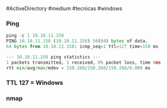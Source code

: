 #ActiveDirectory #medium #tecnicas #windows 
### Ping
```python
ping -c 1 10.10.11.158
PING 10.10.11.158 (10.10.11.158) 56(84) bytes of data.
64 bytes from 10.10.11.158: icmp_seq=1 ttl=127 time=150 ms

--- 10.10.11.158 ping statistics ---
1 packets transmitted, 1 received, 0% packet loss, time 0ms
rtt min/avg/max/mdev = 150.260/150.260/150.260/0.000 ms
```

### TTL 127 = Windows

### nmap
```python

```

